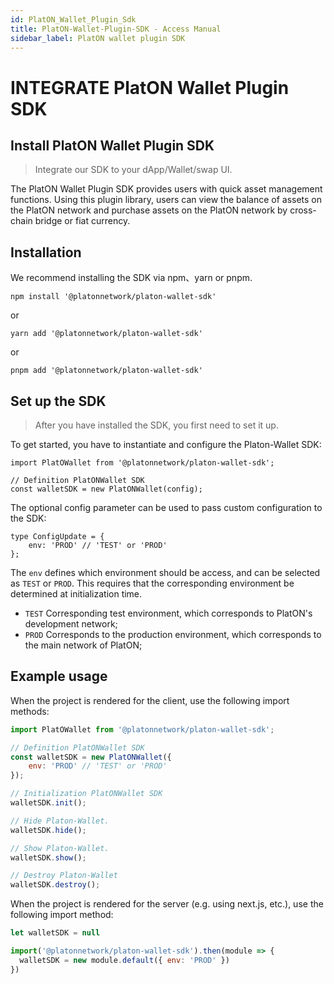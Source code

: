 ```yaml
---
id: PlatON_Wallet_Plugin_Sdk
title: PlatON-Wallet-Plugin-SDK - Access Manual
sidebar_label: PlatON wallet plugin SDK
---
```


# INTEGRATE PlatON Wallet Plugin SDK

## Install PlatON Wallet Plugin SDK

> Integrate our SDK to your dApp/Wallet/swap UI.

The PlatON Wallet Plugin SDK provides users with quick asset management functions. Using this plugin library, users can view the 
balance of assets on the PlatON network and purchase assets on the PlatON network by cross-chain bridge or fiat currency.


## Installation

We recommend installing the SDK via npm、yarn or pnpm.

```
npm install '@platonnetwork/platon-wallet-sdk'
```

or

```
yarn add '@platonnetwork/platon-wallet-sdk'
```

or

```
pnpm add '@platonnetwork/platon-wallet-sdk'
```


## Set up the SDK

> After you have installed the SDK, you first need to set it up.

To get started, you have to instantiate and configure the Platon-Wallet SDK:

```
import PlatOWallet from '@platonnetwork/platon-wallet-sdk';

// Definition PlatONWallet SDK
const walletSDK = new PlatONWallet(config);

```

The optional config parameter can be used to pass custom configuration to the SDK:

```
type ConfigUpdate = {
    env: 'PROD' // 'TEST' or 'PROD'
};
```

The `env` defines which environment should be access, and can be selected as `TEST` or `PROD`. This requires that 
the corresponding environment be determined at initialization time.

- `TEST` Corresponding test environment, which corresponds to PlatON's development network;
- `PROD` Corresponds to the production environment, which corresponds to the main network of PlatON;


## Example usage

When the project is rendered for the client, use the following import methods:

```js
import PlatOWallet from '@platonnetwork/platon-wallet-sdk';

// Definition PlatONWallet SDK
const walletSDK = new PlatONWallet({
    env: 'PROD' // 'TEST' or 'PROD'
});

// Initialization PlatONWallet SDK
walletSDK.init();

// Hide Platon-Wallet.
walletSDK.hide();

// Show Platon-Wallet.
walletSDK.show();

// Destroy Platon-Wallet
walletSDK.destroy();
```

When the project is rendered for the server (e.g. using next.js, etc.), use the following import method:

```next.js
let walletSDK = null

import('@platonnetwork/platon-wallet-sdk').then(module => {
  walletSDK = new module.default({ env: 'PROD' })
})
```




